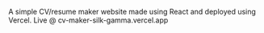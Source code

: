A simple CV/resume maker website made using React and deployed using Vercel.
Live @ cv-maker-silk-gamma.vercel.app
